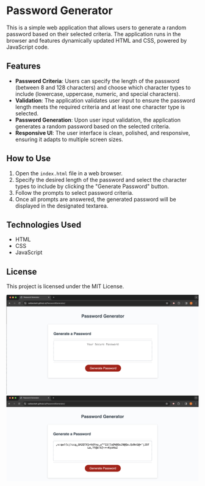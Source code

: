 # Password Generator

This is a simple web application that allows users to generate a random password based on their selected criteria. The application runs in the browser and features dynamically updated HTML and CSS, powered by JavaScript code.

## Features

- **Password Criteria**: Users can specify the length of the password (between 8 and 128 characters) and choose which character types to include (lowercase, uppercase, numeric, and special characters).
- **Validation**: The application validates user input to ensure the password length meets the required criteria and at least one character type is selected.
- **Password Generation**: Upon user input validation, the application generates a random password based on the selected criteria.
- **Responsive UI**: The user interface is clean, polished, and responsive, ensuring it adapts to multiple screen sizes.

## How to Use

1. Open the `index.html` file in a web browser.
2. Specify the desired length of the password and select the character types to include by clicking the "Generate Password" button.
3. Follow the prompts to select password criteria.
4. Once all prompts are answered, the generated password will be displayed in the designated textarea.

## Technologies Used

- HTML
- CSS
- JavaScript

## License

This project is licensed under the MIT License.

![Screenshot of Application 1](assets/Screenshot-PG-1.png)
![Screenshot of Application 2](assets/Screenshot-PG-2.png)